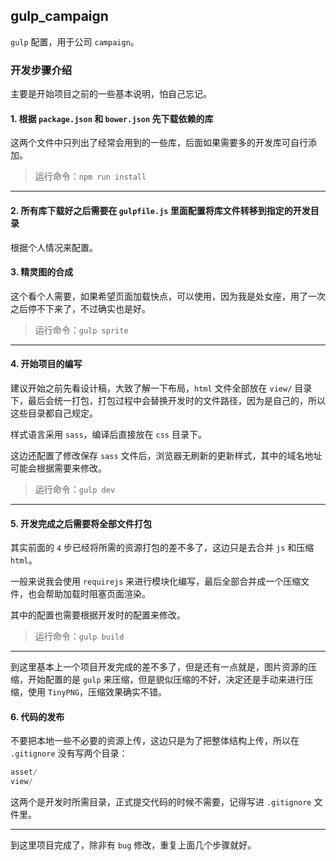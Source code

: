 ## gulp_campaign

`gulp` 配置，用于公司 `campaign`。

### 开发步骤介绍

主要是开始项目之前的一些基本说明，怕自己忘记。

#### 1. 根据 `package.json` 和 `bower.json` 先下载依赖的库

这两个文件中只列出了经常会用到的一些库，后面如果需要多的开发库可自行添加。

> 运行命令：`npm run install`

***

#### 2. 所有库下载好之后需要在 `gulpfile.js` 里面配置将库文件转移到指定的开发目录

根据个人情况来配置。

#### 3. 精灵图的合成

这个看个人需要，如果希望页面加载快点，可以使用，因为我是处女座，用了一次之后停不下来了，不过确实也是好。

> 运行命令：`gulp sprite`

***

#### 4. 开始项目的编写

建议开始之前先看设计稿，大致了解一下布局，`html` 文件全部放在 `view/` 目录下，最后会统一打包，打包过程中会替换开发时的文件路径，因为是自己的，所以这些目录都自己规定。

样式语言采用 `sass`，编译后直接放在 `css` 目录下。

这边还配置了修改保存 `sass` 文件后，浏览器无刷新的更新样式，其中的域名地址可能会根据需要来修改。

> 运行命令：`gulp dev`

***

#### 5. 开发完成之后需要将全部文件打包

其实前面的 `4` 步已经将所需的资源打包的差不多了，这边只是去合并 `js` 和压缩 `html`。

一般来说我会使用 `requirejs` 来进行模块化编写，最后全部合并成一个压缩文件，也会帮助加载时阻塞页面渲染。

其中的配置也需要根据开发时的配置来修改。

> 运行命令：`gulp build`

***

到这里基本上一个项目开发完成的差不多了，但是还有一点就是，图片资源的压缩，开始配置的是 `gulp` 来压缩，但是貌似压缩的不好，决定还是手动来进行压缩，使用 `TinyPNG`，压缩效果确实不错。

#### 6. 代码的发布

不要把本地一些不必要的资源上传，这边只是为了把整体结构上传，所以在 `.gitignore` 没有写两个目录：

```js
asset/
view/
```

这两个是开发时所需目录，正式提交代码的时候不需要，记得写进 `.gitignore` 文件里。

***

到这里项目完成了，除非有 `bug` 修改，重复上面几个步骤就好。